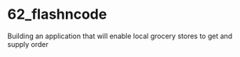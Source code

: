 # 62_flashncode
Building an application that will enable local grocery stores to get and supply order
